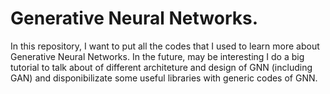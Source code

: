# Generative Neural Networks.

In this repository, I want to put all the codes that I used to learn more about Generative Neural Networks. In the future,
may be interesting I do a big tutorial to talk about of different architeture and design of GNN (including GAN) and disponibilizate
some useful libraries with generic codes of GNN.
